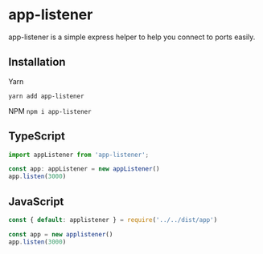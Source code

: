 # app-listener
 app-listener is a simple express helper to help you connect to ports easily.

 
 ## Installation
 Yarn

 `yarn add app-listener`

 NPM
 `npm i app-listener`
 
 
 ## TypeScript
 ```typescript
 import appListener from 'app-listener';

const app: appListener = new appListener()
app.listen(3000)
```

## JavaScript
```javascript
const { default: applistener } = require('../../dist/app')

const app = new applistener()
app.listen(3000)
```


